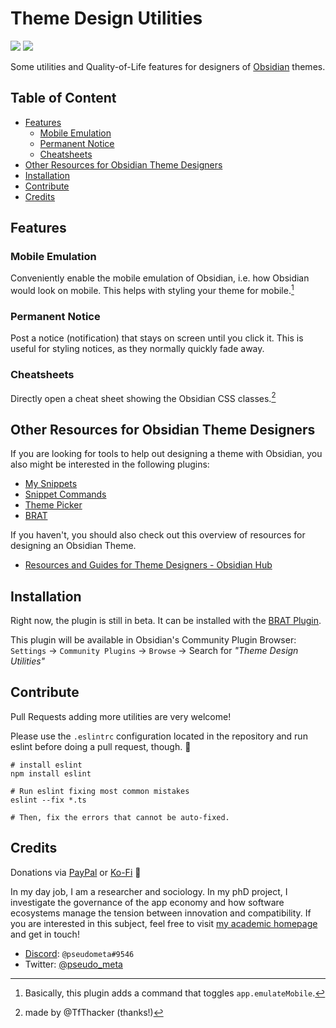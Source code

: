 # Theme Design Utilities

![](https://img.shields.io/github/downloads/chrisgrieser/obsidian-theme-design-utilities/total?label=Total%20Downloads&style=plastic) ![](https://img.shields.io/github/v/release/chrisgrieser/obsidian-theme-design-utilities?label=Latest%20Release&style=plastic)

Some utilities and Quality-of-Life features for designers of [Obsidian](https://en.wikipedia.org/wiki/Obsidian) themes.

## Table of Content
<!-- MarkdownTOC -->

- [Features](#features)
	- [Mobile Emulation](#mobile-emulation)
	- [Permanent Notice](#permanent-notice)
	- [Cheatsheets](#cheatsheets)
- [Other Resources for Obsidian Theme Designers](#other-resources-for-obsidian-theme-designers)
- [Installation](#installation)
- [Contribute](#contribute)
- [Credits](#credits)

<!-- /MarkdownTOC -->

## Features

### Mobile Emulation
Conveniently enable the mobile emulation of Obsidian, i.e. how Obsidian would look on mobile. This helps with styling your theme for mobile.[^1]

### Permanent Notice
Post a notice (notification) that stays on screen until you click it. This is useful for styling notices, as they normally quickly fade away.

### Cheatsheets
Directly open a cheat sheet showing the Obsidian CSS classes.[^2]

## Other Resources for Obsidian Theme Designers
If you are looking for tools to help out designing a theme with Obsidian, you also might be interested in the following plugins:
- [My Snippets](https://github.com/chetachiezikeuzor/MySnippets-Plugin)
- [Snippet Commands](https://github.com/deathau/snippet-commands-obsidian)
- [Theme Picker](https://github.com/kenset/obsidian-theme-picker)
- [BRAT](https://github.com/TfTHacker/obsidian42-brat#themes)

If you haven't, you should also check out this overview of resources for designing an Obsidian Theme.
- [Resources and Guides for Theme Designers - Obsidian Hub](https://publish.obsidian.md/hub/04+-+Guides%2C+Workflows%2C+%26+Courses/Guides/Resources+and+Guides+for+Theme+Designers)

## Installation
Right now, the plugin is still in beta. It can be installed with the [BRAT Plugin](https://github.com/TfTHacker/obsidian42-brat).

This plugin will be available in Obsidian's Community Plugin Browser: `Settings` → `Community Plugins` → `Browse` → Search for *"Theme Design Utilities"*

## Contribute
Pull Requests adding more utilities are very welcome!

Please use the `.eslintrc` configuration located in the repository and run eslint before doing a pull request, though. 🙂

```shell
# install eslint
npm install eslint

# Run eslint fixing most common mistakes
eslint --fix *.ts

# Then, fix the errors that cannot be auto-fixed.
```

## Credits
Donations via [PayPal](https://www.paypal.com/paypalme/ChrisGrieser) or [Ko-Fi](https://ko-fi.com/pseudometa) 🙏

In my day job, I am a researcher and sociology. In my phD project, I investigate the governance of the app economy and how software ecosystems manage the tension between innovation and compatibility. If you are interested in this subject, feel free to visit [my academic homepage](https://chris-grieser.de/) and get in touch!

- [Discord](https://discord.gg/veuWUTm): `@pseudometa#9546`
- Twitter: [@pseudo_meta](https://twitter.com/pseudo_meta)

[^1]: Basically, this plugin adds a command that toggles `app.emulateMobile`.
[^2]: made by @TfThacker (thanks!)
